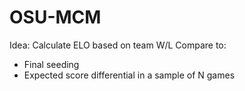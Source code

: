 # OSU-MCM

Idea: Calculate ELO based on team W/L
Compare to:
 - Final seeding
 - Expected score differential in a sample of N games